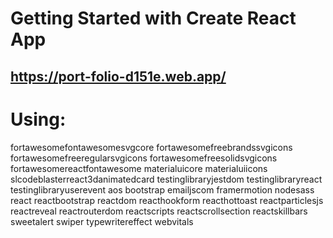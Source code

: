 # Getting Started with Create React App

## https://port-folio-d151e.web.app/


# Using:
fortawesomefontawesomesvgcore
    fortawesomefreebrandssvgicons
    fortawesomefreeregularsvgicons
    fortawesomefreesolidsvgicons
    fortawesomereactfontawesome
    materialuicore
    materialuiicons
    slcodeblasterreact3danimatedcard
    testinglibraryjestdom
    testinglibraryreact
    testinglibraryuserevent
    aos
    bootstrap
    emailjscom
    framermotion
    nodesass
    react
    reactbootstrap 
    reactdom
    reacthookform
    reacthottoast
    reactparticlesjs
    reactreveal
    reactrouterdom
    reactscripts
    reactscrollsection
    reactskillbars
    sweetalert
    swiper
    typewritereffect
    webvitals